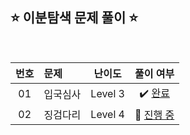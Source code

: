 ## ⭐️ 이분탐색 문제 풀이 ⭐️ 

<br>

<!-- 💭 [진행 중]  ✔️ [완료] -->

| **번호** | **문제** | **난이도** | **풀이 여부** |
|:--------:|:--------|:----------:|:-----------:|
| 01 | 입국심사 | Level 3 | ✔️ [완료](https://github.com/yuuforest/Programmers/blob/main/python/%EC%9D%B4%EB%B6%84%ED%83%90%EC%83%89/%EC%9E%85%EA%B5%AD%EC%8B%AC%EC%82%AC.py) |
| 02 | 징검다리 | Level 4 | 💭 [진행 중](https://github.com/yuuforest/Programmers/blob/main/python/%EC%9D%B4%EB%B6%84%ED%83%90%EC%83%89/%EC%A7%95%EA%B2%80%EB%8B%A4%EB%A6%AC.py) |


